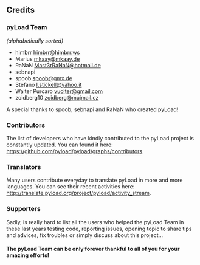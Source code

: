 Credits
-------

### pyLoad Team ###

*(alphabetically sorted)*

 - himbrr <himbrr@himbrr.ws>
 - Marius <mkaay@mkaay.de>
 - RaNaN <Mast3rRaNaN@hotmail.de>
 - sebnapi
 - spoob <spoob@gmx.de>
 - Stefano <l.stickell@yahoo.it>
 - Walter Purcaro <vuolter@gmail.com>
 - zoidberg10 <zoidberg@mujmail.cz>

A special thanks to spoob, sebnapi and RaNaN who created pyLoad! 


### Contributors ###

The list of developers who have kindly contributed to the pyLoad project is constantly updated.
You can found it here: <https://github.com/pyload/pyload/graphs/contributors>.


### Translators ###

Many users contribute everyday to translate pyLoad in more and more languages.
You can see their recent activities here: <http://translate.pyload.org/project/pyload/activity_stream>.


### Supporters ###

Sadly, is really hard to list all the users who helped the pyLoad Team in these last years testing code, reporting issues,
opening topic to share tips and advices, fix troubles or simply discuss about this project...


#### The pyLoad Team can be only forever thankful to all of you for your amazing efforts! ####
